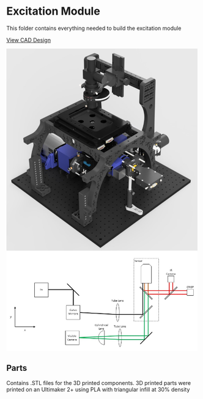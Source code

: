 # Excitation Module

This folder contains everything needed to build the excitation module

<a href="https://a360.co/3mF2ceR">View CAD Design</a>

<img src="../Images/Microscope-body.jpg" width="500">
<img src="../Images/Line_MainBody.jpg" width="500">

## Parts

Contains .STL files for the 3D printed components. 3D printed parts were printed on an Ultimaker 2+ using PLA with triangular infill at 30% density
